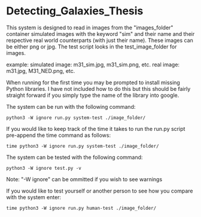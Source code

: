 # Detecting_Galaxies_Thesis

This system is designed to read in images from the "images_folder" container simulated images with the keyword "sim" and their name and their respective real world counterparts (with just their name). These images can be either png or jpg. The test script looks in the test_image_folder for images.

example:
  simulated image:  m31_sim.jpg, m31_sim.png, etc.
   real image:      m31.jpg, M31_NED.png, etc.

When running for the first time you may be prompted to install missing Python libraries. I have not included how to do this but this should be fairly straight forward if you simply type the name of the library into google.
   
The system can be run with the following command:

    python3 -W ignore run.py system-test ./image_folder/
    
If you would like to keep track of the time it takes to run the run.py script pre-append the time command as follows:

    time python3 -W ignore run.py system-test ./image_folder/

The system can be tested with the following command: 
    
    python3 -W ignore test.py -v

Note: "-W ignore" can be ommitted if you wish to see warnings

If you would like to test yourself or another person to see how you compare with the system enter:

    time python3 -W ignore run.py human-test ./image_folder/
